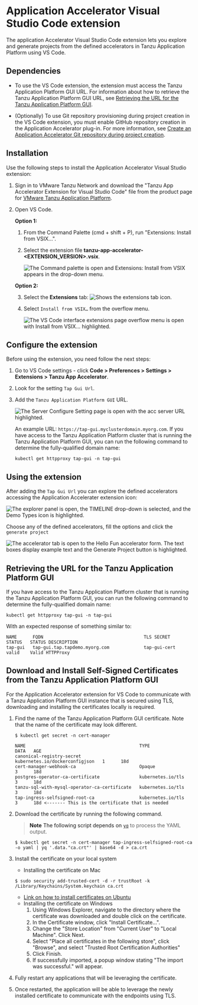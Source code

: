# Application Accelerator Visual Studio Code extension

The application Accelerator Visual Studio Code extension lets you explore and generate projects
from the defined accelerators in Tanzu Application Platform using VS Code.

## <a id="dependencies"></a> Dependencies

- To use the VS Code extension, the extension must access the Tanzu Application Platform GUI URL.
For information about how to retrieve the Tanzu Application Platform GUI URL, see
[Retrieving the URL for the Tanzu Application Platform GUI](#fqdn-tap-gui-url).

- (Optionally) To use Git repository provisioning during project creation in the VS Code extension,
you must enable GitHub repository creation in the Application Accelerator plug-in.
For more information, see [Create an Application Accelerator Git repository during project creation](../tap-gui/plugins/application-accelerator-git-repo.hbs.md).

## <a id="vs-code-app-accel-install"></a> Installation

Use the following steps to install the Application Accelerator Visual Studio extension:

1. Sign in to VMware Tanzu Network and download the "Tanzu App Accelerator Extension for Visual
   Studio Code" file from the product page for [VMware Tanzu Application
   Platform](https://network.tanzu.vmware.com/products/tanzu-application-platform).

2. Open VS Code.

    **Option 1:**

    1. From the Command Palette (cmd + shift + P), run "Extensions: Install from VSIX...".

    2. Select the extension file **tanzu-app-accelerator-<EXTENSION_VERSION>.vsix**.

        ![The Command palette is open and Extensions: Install from VSIX appears in the drop-down menu.](../images/vscode-install1v2.png)

    **Option 2:**

    3. Select the **Extensions** tab: ![Shows the extensions tab icon.](../images/vscode-install2.png)

    4. Select `Install from VSIX…` from the overflow menu.

        ![The VS Code interface extensions page overflow menu is open with Install from VSIX... highlighted.](../images/vscode-install3v2.png)

## <a id="configure-the-extension"></a> Configure the extension

Before using the extension, you need follow the next steps:

1. Go to VS Code settings - click **Code > Preferences > Settings > Extensions > Tanzu App Accelerator**.

2. Look for the setting `Tap Gui Url`.

3. Add the `Tanzu Application Platform GUI` URL.

   ![The Server Configure Setting page is open with the acc server URL highlighted.](../images/app-accelerators-vscode-settings-tap-gui-url.png)

    An example URL: `https://tap-gui.myclusterdomain.myorg.com`. If you have access to the Tanzu
    Application Platform cluster that is running the Tanzu Application Platform GUI, you can run the
    following command to determine the fully-qualified domain name:

    ```console
    kubectl get httpproxy tap-gui -n tap-gui
    ```

## <a id="using-the-extension"></a> Using the extension

After adding the `Tap Gui Url` you can explore the defined accelerators
accessing the Application Accelerater extension icon:

![The explorer panel is open, the TIMELINE drop-down is selected, and the Demo Types icon is highlighted.](../images/app-accelerators-vscode-icon.png)

Choose any of the defined accelerators, fill the options and click  the `generate project`

![The accelerator tab is open to the Hello Fun accelerator form. The text boxes display example text and the Generate Project button is highlighted.](../images/app-accelerators-vscode-form.png)

## <a id="fqdn-tap-gui-url"></a> Retrieving the URL for the Tanzu Application Platform GUI

If you have access to the Tanzu Application Platform cluster that is running the Tanzu Application
Platform GUI, you can run the following command to determine the fully-qualified domain name:

```console
kubectl get httpproxy tap-gui -n tap-gui
```

With an expected response of something similar to:

```console
NAME      FQDN                                      TLS SECRET     STATUS   STATUS DESCRIPTION
tap-gui   tap-gui.tap.tapdemo.myorg.com             tap-gui-cert   valid    Valid HTTPProxy
```

## <a id="download-install-self-signed-certs">Download and Install Self-Signed Certificates from the Tanzu Application Platform GUI
For the Application Accelerator extension for VS Code to communicate with a Tanzu Application Platform GUI instance that is secured using TLS, downloading and installing the certificates locally is required.

1. Find the name of the Tanzu Application Platform GUI certificate. Note that the name of the certificate may look different.
    ```console
    $ kubectl get secret -n cert-manager
    ```

    ```console
    NAME                                           TYPE                             DATA   AGE
    canonical-registry-secret                      kubernetes.io/dockerconfigjson   1      18d
    cert-manager-webhook-ca                        Opaque                           3      18d
    postgres-operator-ca-certificate               kubernetes.io/tls                3      18d
    tanzu-sql-with-mysql-operator-ca-certificate   kubernetes.io/tls                3      18d
    tap-ingress-selfsigned-root-ca                 kubernetes.io/tls                3      18d <------- This is the certificate that is needed
    ```
2. Download the certificate by running the following command.
    >**Note** The following script depends on [`yq`](https://github.com/mikefarah/yq) to process the YAML output.

    ```console
    $ kubectl get secret -n cert-manager tap-ingress-selfsigned-root-ca -o yaml | yq '.data."ca.crt"' | base64 -d > ca.crt
    ```

3. Install the certificate on your local system
    * Installing the certificate on Mac
    ```console
    $ sudo security add-trusted-cert -d -r trustRoot -k /Library/Keychains/System.keychain ca.crt
    ```
    * [Link on how to install certificates on Ubuntu](https://ubuntu.com/server/docs/security-trust-store)
    * Installing the certificate on Windows
        1. Using Windows Explorer, navigate to the directory where the certificate was downloaded and double click on the certificate.
        2. In the Certificate window, click "Install Certificate...".
        3. Change the "Store Location" from "Current User" to "Local Machine". Click Next.
        4. Select "Place all certificates in the following store", click "Browse", and select "Trusted Root Certification Authorities"
        5. Click Finish.
        6. If successfully imported, a popup window stating "The import was successful." will appear.

4. Fully restart any applications that will be leveraging the certificate.
5. Once restarted, the application will be able to leverage the newly installed certificate to communicate with the endpoints using TLS.

